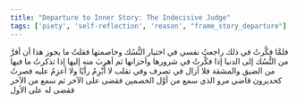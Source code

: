 ```yaml
---
title: "Departure to Inner Story: The Indecisive Judge"
tags: ['piety', 'self-reflection', 'reason', "frame_story_departure"]
---
```


 فلمَّا فكَّرتُ في ذلك راجعتُ نفسي في اختيار النُّسُك وخاصمتها فقلتُ ما يجوز هذا أن أفرَّ من النُّسُك إلى الدنيا إذا فكَّرتُ في شرورها وأحزانها ثم أهربَ منه إليها إذا تذكرتُ ما فيها من الضيق والمشقة فلا أزال في تصرف وفي تقلب لا أُبْرِمُ رأيًا ولا أعزِمُ عليه فصرتُ كحديرون قاضي مرو الذي سمع من أوَّل الخصمين فقضى على الآخر ثم سمع من الآخر فقضى له على الأول
